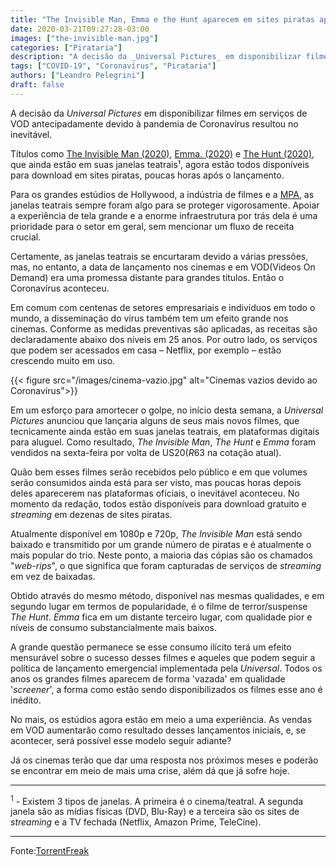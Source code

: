 ```yaml
---
title: "The Invisible Man, Emma e the Hunt aparecem em sites piratas após serem liberados em VOD"
date: 2020-03-21T09:27:28-03:00
images: ["the-invisible-man.jpg"]
categories: ["Pirataria"]
description: "A decisão da _Universal Pictures_ em disponibilizar filmes em serviços de VOD antecipadamente devido à pandemia de Coronavírus resultou no inevitável."
tags: ["COVID-19", "Coronavírus", "Pirataria"]
authors: ["Leandro Pelegrini"]
draft: false
---
```


A decisão da _Universal Pictures_ em disponibilizar filmes em serviços de VOD antecipadamente devido à pandemia de Coronavírus resultou no inevitável.
<!--more-->
Títulos como [The Invisible Man (2020)](https://www.imdb.com/title/tt1051906/?ref_=fn_al_tt_1 "The Invisible Man"), [Emma. (2020)](https://www.imdb.com/title/tt9214832/?ref_=nv_sr_srsg_0 "Emma.") e [The Hunt (2020)](https://www.imdb.com/title/tt8244784/?ref_=nv_sr_srsg_0 "The Hunt"), que ainda estão em suas janelas teatrais¹, agora estão todos disponíveis para download em sites piratas, poucas horas após o lançamento.

Para os grandes estúdios de Hollywood, a indústria de filmes e a [MPA](https://www.mpa-americalatina.org/pt-br/ "Motion Picture Association"), as janelas teatrais sempre foram algo para se proteger vigorosamente. Apoiar a experiência de tela grande e a enorme infraestrutura por trás dela é uma prioridade para o setor em geral, sem mencionar um fluxo de receita crucial.

Certamente, as janelas teatrais se encurtaram devido a várias pressões, mas, no entanto, a data de lançamento nos cinemas e em VOD(Videos On Demand) era uma promessa distante para grandes títulos. Então o Coronavírus aconteceu.

Em comum com centenas de setores empresariais e indivíduos em todo o mundo, a disseminação do vírus também tem um efeito grande nos cinemas. Conforme as medidas preventivas são aplicadas, as receitas são declaradamente abaixo dos níveis em 25 anos. Por outro lado, os serviços que podem ser acessados em casa – Netflix, por exemplo – estão crescendo muito em uso.

{{< figure src="/images/cinema-vazio.jpg" alt="Cinemas vazios devido ao Coronavírus">}}

Em um esforço para amortecer o golpe, no início desta semana, a _Universal Pictures_ anunciou que lançaria alguns de seus mais novos filmes, que tecnicamente ainda estão em suas janelas teatrais, em plataformas digitais para aluguel. Como resultado, _The Invisible Man_, _The Hunt_ e _Emma_ foram vendidos na sexta-feira por volta de US$20 (R$63 na cotação atual).

Quão bem esses filmes serão recebidos pelo público e em que volumes serão consumidos ainda está para ser visto, mas poucas horas depois deles aparecerem nas plataformas oficiais, o inevitável aconteceu. No momento da redação, todos estão disponíveis para download gratuito e _streaming_ em dezenas de sites piratas.

Atualmente disponível em 1080p e 720p, _The Invisible Man_ está sendo baixado e transmitido por um grande número de piratas e é atualmente o mais popular do trio. Neste ponto, a maioria das cópias são os chamados "_web-rips_", o que significa que foram capturadas de serviços de _streaming_ em vez de baixadas.

Obtido através do mesmo método, disponível nas mesmas qualidades, e em segundo lugar em termos de popularidade, é o filme de terror/suspense _The Hunt_. _Emma_ fica em um distante terceiro lugar, com qualidade pior e níveis de consumo substancialmente mais baixos.

A grande questão permanece se esse consumo ilícito terá um efeito mensurável sobre o sucesso desses filmes e aqueles que podem seguir a política de lançamento emergencial implementada pela _Universal_. Todos os anos os grandes filmes aparecem de forma 'vazada' em qualidade '_screener_', a forma como estão sendo disponibilizados os filmes esse ano é inédito.

No mais, os estúdios agora estão em meio a uma experiência. As vendas em VOD aumentarão como resultado desses lançamentos iniciais, e, se acontecer, será possível esse modelo seguir adiante?

Já os cinemas terão que dar uma resposta nos próximos meses e poderão se encontrar em meio de mais uma crise, além dá que já sofre hoje.

---

<sup>1</sup> - Existem 3 tipos de janelas. A primeira é o cinema/teatral. A segunda janela são as mídias físicas (DVD, Blu-Ray) e a terceira são os sites de _streaming_ e a TV fechada (Netflix, Amazon Prime, TeleCine).

---

Fonte:[TorrentFreak](https://torrentfreak.com/the-invisible-man-emma-and-the-hunt-hit-pirate-sites-after-rushed-vod-releases-200321/)